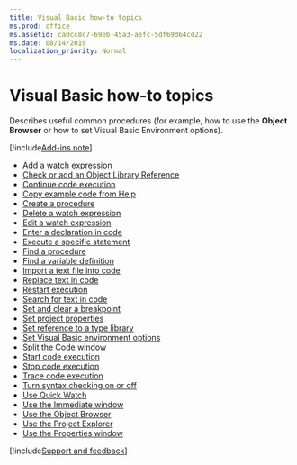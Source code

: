```yaml
---
title: Visual Basic how-to topics
ms.prod: office
ms.assetid: ca0cc8c7-69eb-45a3-aefc-5df69d64cd22
ms.date: 08/14/2019
localization_priority: Normal
---
```



# Visual Basic how-to topics

Describes useful common procedures (for example, how to use the **Object Browser** or how to set Visual Basic Environment options).

[!include[Add-ins note](~/includes/addinsnote.md)]

- [Add a watch expression](../../Concepts/Forms/add-a-watch-expression.md)
- [Check or add an Object Library Reference](../../How-to/check-or-add-an-object-library-reference.md)
- [Continue code execution](../../How-to/continue-code-execution.md)
- [Copy example code from Help](../../How-to/copy-example-code-from-help.md)
- [Create a procedure](../../How-to/create-a-procedure.md)
- [Delete a watch expression](../../How-to/delete-a-watch-expression.md)
- [Edit a watch expression](../../How-to/edit-a-watch-expression.md)
- [Enter a declaration in code](../../How-to/enter-a-declaration-in-code.md)
- [Execute a specific statement](../../How-to/execute-a-specific-statement.md)
- [Find a procedure](../../How-to/find-a-procedure.md)
- [Find a variable definition](../../How-to/find-a-variable-definition.md)
- [Import a text file into code](../../How-to/import-a-text-file-into-code.md)
- [Replace text in code](../../How-to/replace-text-in-code.md)
- [Restart execution](../../How-to/restart-execution.md)
- [Search for text in code](../../How-to/search-for-text-in-code.md)
- [Set and clear a breakpoint](../../How-to/set-and-clear-a-breakpoint.md)
- [Set project properties](../../How-to/set-project-properties.md)
- [Set reference to a type library](../../How-to/set-reference-to-a-type-library.md)
- [Set Visual Basic environment options](../../How-to/set-visual-basic-environment-options.md)
- [Split the Code window](../../How-to/split-the-code-window.md)
- [Start code execution](../../How-to/start-code-execution.md)
- [Stop code execution](../../How-to/stop-code-execution.md)
- [Trace code execution](../../How-to/trace-code-execution.md)
- [Turn syntax checking on or off](../../How-to/turn-syntax-checking-on-or-off.md)
- [Use Quick Watch](../../How-to/use-quick-watch.md)
- [Use the Immediate window](use-the-immediate-window.md)
- [Use the Object Browser](use-the-object-browser.md)
- [Use the Project Explorer](use-the-project-explorer.md)
- [Use the Properties window](use-the-properties-window.md)

[!include[Support and feedback](~/includes/feedback-boilerplate.md)]

